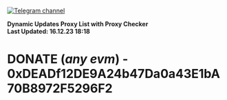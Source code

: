 [![Telegram channel](https://img.shields.io/endpoint?url=https://runkit.io/damiankrawczyk/telegram-badge/branches/master?url=https://t.me/n4z4v0d)](https://t.me/n4z4v0d) 

**Dynamic Updates Proxy List with Proxy Checker**  
**Last Updated: 16.12.23 18:18**

# DONATE (_any evm_) - 0xDEADf12DE9A24b47Da0a43E1bA70B8972F5296F2
